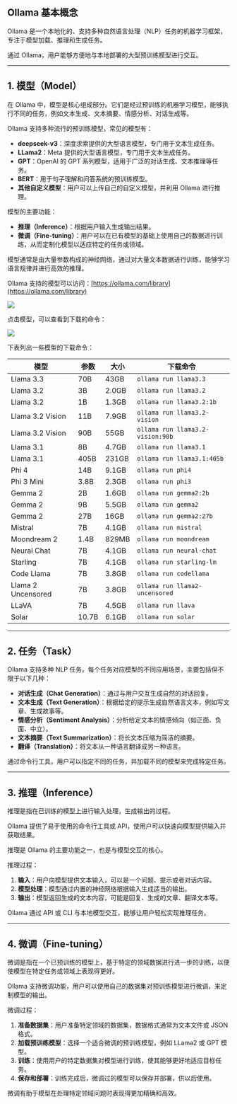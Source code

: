 ## Ollama 基本概念

Ollama 是一个本地化的、支持多种自然语言处理（NLP）任务的机器学习框架，专注于模型加载、推理和生成任务。

通过 Ollama，用户能够方便地与本地部署的大型预训练模型进行交互。

* * *

## 1\. 模型（Model）

在 Ollama 中，模型是核心组成部分。它们是经过预训练的机器学习模型，能够执行不同的任务，例如文本生成、文本摘要、情感分析、对话生成等。

Ollama 支持多种流行的预训练模型，常见的模型有：

+   **deepseek-v3**：深度求索提供的大型语言模型，专门用于文本生成任务。
+   **LLama2**：Meta 提供的大型语言模型，专门用于文本生成任务。
+   **GPT**：OpenAI 的 GPT 系列模型，适用于广泛的对话生成、文本推理等任务。
+   **BERT**：用于句子理解和问答系统的预训练模型。
+   **其他自定义模型**：用户可以上传自己的自定义模型，并利用 Ollama 进行推理。

模型的主要功能：

+   **推理（Inference）**：根据用户输入生成输出结果。
+   **微调（Fine-tuning）**：用户可以在已有模型的基础上使用自己的数据进行训练，从而定制化模型以适应特定的任务或领域。

模型通常是由大量参数构成的神经网络，通过对大量文本数据进行训练，能够学习语言规律并进行高效的推理。

Ollama 支持的模型可以访问：[https://ollama.com/library](https://ollama.com/library)

![](https://www.runoob.com/wp-content/uploads/2025/02/11639a88-e96b-4950-bce6-d9e9f5d9a575.png)

点击模型，可以查看到下载的命令：

![](https://www.runoob.com/wp-content/uploads/2025/02/395de2fd-096e-4c4b-b9c1-fb9e4a24e4e2.png)

下表列出一些模型的下载命令：

| 模型               | 参数  | 大小  | 下载命令                         |
| ------------------ | ----- | ----- | -------------------------------- |
| Llama 3.3          | 70B   | 43GB  | `ollama run llama3.3`            |
| Llama 3.2          | 3B    | 2.0GB | `ollama run llama3.2`            |
| Llama 3.2          | 1B    | 1.3GB | `ollama run llama3.2:1b`         |
| Llama 3.2 Vision   | 11B   | 7.9GB | `ollama run llama3.2-vision`     |
| Llama 3.2 Vision   | 90B   | 55GB  | `ollama run llama3.2-vision:90b` |
| Llama 3.1          | 8B    | 4.7GB | `ollama run llama3.1`            |
| Llama 3.1          | 405B  | 231GB | `ollama run llama3.1:405b`       |
| Phi 4              | 14B   | 9.1GB | `ollama run phi4`                |
| Phi 3 Mini         | 3.8B  | 2.3GB | `ollama run phi3`                |
| Gemma 2            | 2B    | 1.6GB | `ollama run gemma2:2b`           |
| Gemma 2            | 9B    | 5.5GB | `ollama run gemma2`              |
| Gemma 2            | 27B   | 16GB  | `ollama run gemma2:27b`          |
| Mistral            | 7B    | 4.1GB | `ollama run mistral`             |
| Moondream 2        | 1.4B  | 829MB | `ollama run moondream`           |
| Neural Chat        | 7B    | 4.1GB | `ollama run neural-chat`         |
| Starling           | 7B    | 4.1GB | `ollama run starling-lm`         |
| Code Llama         | 7B    | 3.8GB | `ollama run codellama`           |
| Llama 2 Uncensored | 7B    | 3.8GB | `ollama run llama2-uncensored`   |
| LLaVA              | 7B    | 4.5GB | `ollama run llava`               |
| Solar              | 10.7B | 6.1GB | `ollama run solar`               |

* * *

## 2\. 任务（Task）

Ollama 支持多种 NLP 任务。每个任务对应模型的不同应用场景，主要包括但不限于以下几种：

+   **对话生成（Chat Generation）**：通过与用户交互生成自然的对话回复。
+   **文本生成（Text Generation）**：根据给定的提示生成自然语言文本，例如写文章、生成故事等。
+   **情感分析（Sentiment Analysis）**：分析给定文本的情感倾向（如正面、负面、中立）。
+   **文本摘要（Text Summarization）**：将长文本压缩为简洁的摘要。
+   **翻译（Translation）**：将文本从一种语言翻译成另一种语言。

通过命令行工具，用户可以指定不同的任务，并加载不同的模型来完成特定任务。

* * *

## 3\. 推理（Inference）

推理是指在已训练的模型上进行输入处理，生成输出的过程。

Ollama 提供了易于使用的命令行工具或 API，使用户可以快速向模型提供输入并获取结果。

推理是 Ollama 的主要功能之一，也是与模型交互的核心。

推理过程：

1.  **输入**：用户向模型提供文本输入，可以是一个问题、提示或者对话内容。
2.  **模型处理**：模型通过内置的神经网络根据输入生成适当的输出。
3.  **输出**：模型返回生成的文本内容，可能是回复、生成的文章、翻译文本等。

Ollama 通过 API 或 CLI 与本地模型交互，能够让用户轻松实现推理任务。

* * *

## 4\. 微调（Fine-tuning）

微调是指在一个已预训练的模型上，基于特定的领域数据进行进一步的训练，以便使模型在特定任务或领域上表现得更好。

Ollama 支持微调功能，用户可以使用自己的数据集对预训练模型进行微调，来定制模型的输出。

微调过程：

1.  **准备数据集**：用户准备特定领域的数据集，数据格式通常为文本文件或 JSON 格式。
2.  **加载预训练模型**：选择一个适合微调的预训练模型，例如 LLama2 或 GPT 模型。
3.  **训练**：使用用户的特定数据集对模型进行训练，使其能够更好地适应目标任务。
4.  **保存和部署**：训练完成后，微调过的模型可以保存并部署，供以后使用。

微调有助于模型在处理特定领域问题时表现得更加精确和高效。